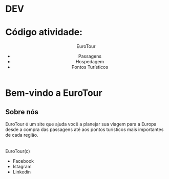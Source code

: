 # DEV
# Código atividade:
<!DOCTYPE html>
<html lang="en">
<head>
    <meta charset="UTF-8">
    <meta http-equiv="X-UA-Compatible" content="IE-edge">
    <meta name="viewport" content="width=device-width, initial-scale=1.0">
    <title>Document</title>
</head>
<body>
   <header>
    <span>EuroTour</span>
    <nav>
        <ul>
            <li>Passagens</li>
            <li>Hospedagem</li>
            <li>Pontos Turísticos</li>
        </ul>
    </nav>
   </header> 
   <main>
    <h1>Bem-vindo a EuroTour</h1>
    <section>
        <h2>Sobre nós</h2>
    </section>
    <section>EuroTour é um site que ajuda você a planejar sua viagem para a Europa desde a compra das passagens até aos pontos turísticos mais importantes de cada região.</section>
   <section>
    <br>
    <br>
    <span>EuroTour(c)</span>
    <nav>
        <ul>
            <li>Facebook</li>
            <li>Istagram</li>
            <li>Linkedin</li>
        </ul>
    </nav>
   </section>

</main>
</body>
</html>

